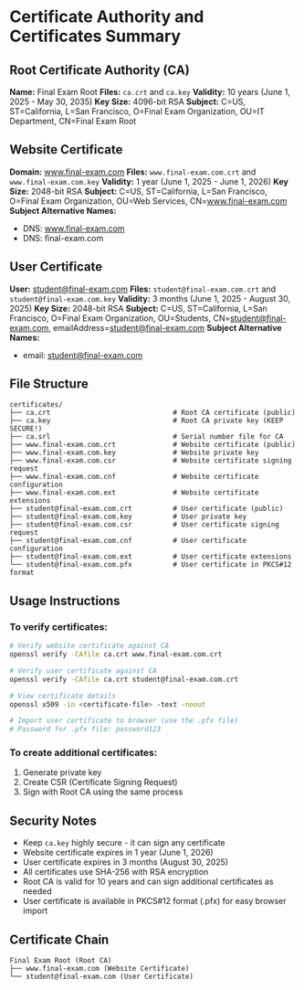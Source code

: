 # Certificate Authority and Certificates Summary

## Root Certificate Authority (CA)
**Name:** Final Exam Root
**Files:** `ca.crt` and `ca.key`
**Validity:** 10 years (June 1, 2025 - May 30, 2035)
**Key Size:** 4096-bit RSA
**Subject:** C=US, ST=California, L=San Francisco, O=Final Exam Organization, OU=IT Department, CN=Final Exam Root

## Website Certificate
**Domain:** www.final-exam.com
**Files:** `www.final-exam.com.crt` and `www.final-exam.com.key`
**Validity:** 1 year (June 1, 2025 - June 1, 2026)
**Key Size:** 2048-bit RSA
**Subject:** C=US, ST=California, L=San Francisco, O=Final Exam Organization, OU=Web Services, CN=www.final-exam.com
**Subject Alternative Names:** 
- DNS: www.final-exam.com
- DNS: final-exam.com

## User Certificate
**User:** student@final-exam.com
**Files:** `student@final-exam.com.crt` and `student@final-exam.com.key`
**Validity:** 3 months (June 1, 2025 - August 30, 2025)
**Key Size:** 2048-bit RSA
**Subject:** C=US, ST=California, L=San Francisco, O=Final Exam Organization, OU=Students, CN=student@final-exam.com, emailAddress=student@final-exam.com
**Subject Alternative Names:** 
- email: student@final-exam.com

## File Structure
```
certificates/
├── ca.crt                              # Root CA certificate (public)
├── ca.key                              # Root CA private key (KEEP SECURE!)
├── ca.srl                              # Serial number file for CA
├── www.final-exam.com.crt              # Website certificate (public)
├── www.final-exam.com.key              # Website private key
├── www.final-exam.com.csr              # Website certificate signing request
├── www.final-exam.com.cnf              # Website certificate configuration
├── www.final-exam.com.ext              # Website certificate extensions
├── student@final-exam.com.crt          # User certificate (public)
├── student@final-exam.com.key          # User private key
├── student@final-exam.com.csr          # User certificate signing request
├── student@final-exam.com.cnf          # User certificate configuration
├── student@final-exam.com.ext          # User certificate extensions
└── student@final-exam.com.pfx          # User certificate in PKCS#12 format
```

## Usage Instructions

### To verify certificates:
```bash
# Verify website certificate against CA
openssl verify -CAfile ca.crt www.final-exam.com.crt

# Verify user certificate against CA
openssl verify -CAfile ca.crt student@final-exam.com.crt

# View certificate details
openssl x509 -in <certificate-file> -text -noout

# Import user certificate to browser (use the .pfx file)
# Password for .pfx file: password123
```

### To create additional certificates:
1. Generate private key
2. Create CSR (Certificate Signing Request)
3. Sign with Root CA using the same process

## Security Notes
- Keep `ca.key` highly secure - it can sign any certificate
- Website certificate expires in 1 year (June 1, 2026)
- User certificate expires in 3 months (August 30, 2025)
- All certificates use SHA-256 with RSA encryption
- Root CA is valid for 10 years and can sign additional certificates as needed
- User certificate is available in PKCS#12 format (.pfx) for easy browser import

## Certificate Chain
```
Final Exam Root (Root CA)
├── www.final-exam.com (Website Certificate)
└── student@final-exam.com (User Certificate)
```
